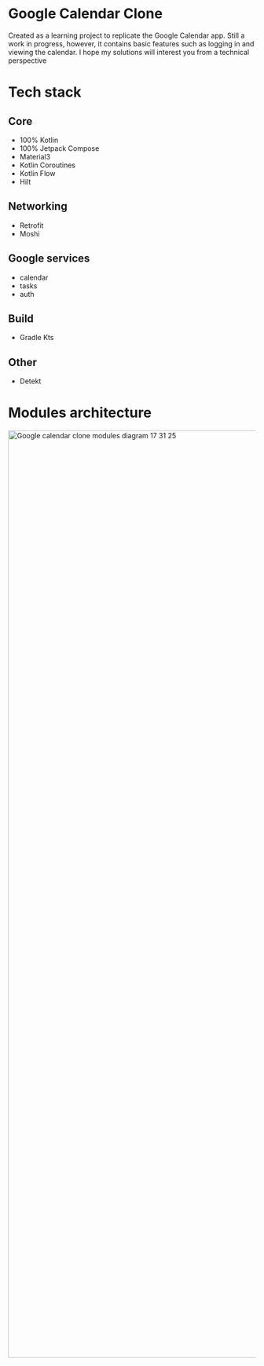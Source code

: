 # Google Calendar Clone
Created as a learning project to replicate the Google Calendar app. Still a work in progress, however, it contains basic features such as logging in and viewing the calendar.
I hope my solutions will interest you from a technical perspective

# Tech stack

## Core
- 100% Kotlin
- 100% Jetpack Compose
- Material3
- Kotlin Coroutines
- Kotlin Flow
- Hilt

## Networking
- Retrofit
- Moshi

## Google services
- calendar
- tasks
- auth

## Build
- Gradle Kts

## Other
- Detekt

# Modules architecture


<img width="1889" alt="Google calendar clone modules diagram 17 31 25" src="https://github.com/Arakim411/google-calendar-clone/assets/64414992/cc8c4976-73e9-4c23-9561-e6017cf9b829">









